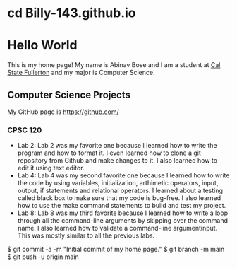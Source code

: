 # cd Billy-143.github.io
# Hello World 
This is my home page! My name is Abinav Bose and I am a student at [Cal State Fullerton](http://www.fullerton.edu/) and my major is Computer Science.
## Computer Science Projects
My GitHub page is https://github.com/
### CPSC 120
* Lab 2:
    Lab 2 was my favorite one because I learned how to write the program and how to format it. I even learned how to clone a git repository from Github and make changes to it. I also learned how to edit it using text editor.
* Lab 4:
    Lab 4 was my second favorite one because I learned how to write the code by using variables, initialization, arthimetic operators, input, output, if statements and relational operators. I learned about a testing called black box to make sure that my code is bug-free. I also learned how to use the make command statements to build and test my project.
* Lab 8:
    Lab 8 was my third favorite because I learned how to write a loop through all the command-line arguments by skipping over the command name. I also learned how to validate a command-line argumentinput. This was mostly similar to all the previous labs.
  
$ git commit -a -m "Initial commit of my home page."
$ git branch -m main
$ git push -u origin main
